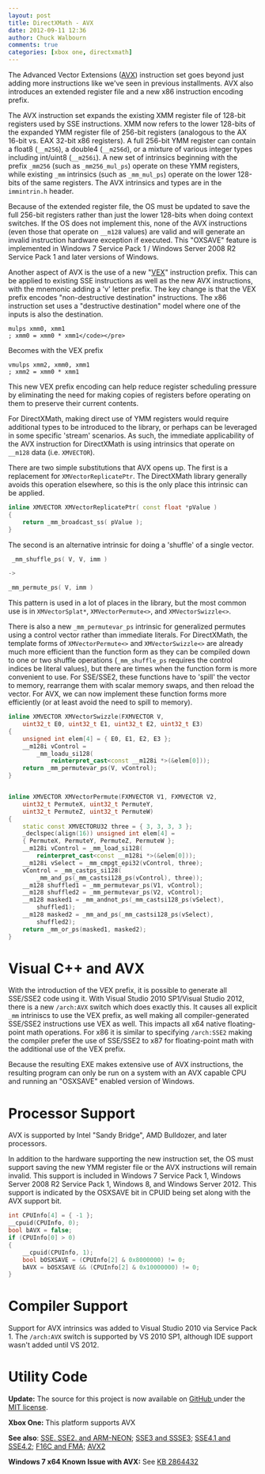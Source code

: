 ```yaml
---
layout: post
title: DirectXMath - AVX
date: 2012-09-11 12:36
author: Chuck Walbourn
comments: true
categories: [xbox one, directxmath]
---
```

The Advanced Vector Extensions (<a href="http://en.wikipedia.org/wiki/Advanced_Vector_Extensions">AVX</a>) instruction set goes beyond just adding more instructions like we've seen in previous installments. AVX also introduces an extended register file and a new x86 instruction encoding prefix.
<!--more-->

The AVX instruction set expands the existing XMM register file of 128-bit registers used by SSE instructions. XMM now refers to the lower 128-bits of the expanded YMM register file of 256-bit registers (analogous to the AX 16-bit vs. EAX 32-bit x86 registers). A full 256-bit YMM register can contain a float8 (``__m256``), a double4 (``__m256d``), or a mixture of various integer types including int/uint8 (``__m256i``). A new set of intrinsics beginning with the prefix ``_mm256`` (such as ``_mm256_mul_ps``) operate on these YMM registers, while existing ``_mm`` intrinsics (such as ``_mm_mul_ps``) operate on the lower 128-bits of the same registers. The AVX intrinsics and types are in the <code>immintrin.h</code> header.

Because of the extended register file, the OS must be updated to save the full 256-bit registers rather than just the lower 128-bits when doing context switches. If the OS does not implement this, none of the AVX instructions (even those that operate on ``__m128`` values) are valid and will generate an invalid instruction hardware exception if executed. This "OXSAVE" feature is implemented in Windows 7 Service Pack 1 / Windows Server 2008 R2 Service Pack 1 and later versions of Windows.

Another aspect of AVX is the use of a new "<a href="http://en.wikipedia.org/wiki/VEX_prefix">VEX</a>" instruction prefix. This can be applied to existing SSE instructions as well as the new AVX instructions, with the mnemonic adding a 'v' letter prefix. The key change is that the VEX prefix encodes "non-destructive destination" instructions. The x86 instruction set uses a "destructive destination" model where one of the inputs is also the destination.

```
mulps xmm0, xmm1
; xmm0 = xmm0 * xmm1</code></pre>
```

Becomes with the VEX prefix

```
vmulps xmm2, xmm0, xmm1
; xmm2 = xmm0 * xmm1
```

This new VEX prefix encoding can help reduce register scheduling pressure by eliminating the need for making copies of registers before operating on them to preserve their current contents.

For DirectXMath, making direct use of YMM registers would require additional types to be introduced to the library, or perhaps can be leveraged in some specific 'stream' scenarios. As such, the immediate applicability of the AVX instruction for DirectXMath is using intrinsics that operate on ``__m128`` data (i.e. <code>XMVECTOR</code>).

There are two simple substitutions that AVX opens up. The first is a replacement for <code>XMVectorReplicatePtr</code>. The DirectXMath library generally avoids this operation elsewhere, so this is the only place this intrinsic can be applied.

```cpp
inline XMVECTOR XMVectorReplicatePtr( const float *pValue )
{
    return _mm_broadcast_ss( pValue );
}
```

The second is an alternative intrinsic for doing a 'shuffle' of a single vector.

```cpp
 _mm_shuffle_ps( V, V, imm )

->

_mm_permute_ps( V, imm )
```

This pattern is used in a lot of places in the library, but the most common use is in <code>XMVectorSplat*</code>, <code>XMVectorPermute<></code>, and <code>XMVectorSwizzle<></code>.

There is also a new ``_mm_permutevar_ps`` intrinsic for generalized permutes using a control vector rather than immediate literals. For DirectXMath, the template forms of <code>XMVectorPermute<></code> and <code>XMVectorSwizzle<></code> are already much more efficient than the function form as they can be compiled down to one or two shuffle operations (``_mm_shuffle_ps`` requires the control indices be literal values), but there are times when the function form is more convenient to use. For SSE/SSE2, these functions have to 'spill' the vector to memory, rearrange them with scalar memory swaps, and then reload the vector. For AVX, we can now implement these function forms more efficiently (or at least avoid the need to spill to memory).

```cpp
inline XMVECTOR XMVectorSwizzle(FXMVECTOR V,
    uint32_t E0, uint32_t E1, uint32_t E2, uint32_t E3)
{
    unsigned int elem[4] = { E0, E1, E2, E3 };
    __m128i vControl =
        _mm_loadu_si128(
            reinterpret_cast<const __m128i *>(&elem[0]));
    return _mm_permutevar_ps(V, vControl);
}


inline XMVECTOR XMVectorPermute(FXMVECTOR V1, FXMVECTOR V2,
    uint32_t PermuteX, uint32_t PermuteY,
    uint32_t PermuteZ, uint32_t PermuteW)
{
    static const XMVECTORU32 three = { 3, 3, 3, 3 };
    _declspec(align(16)) unsigned int elem[4] =
    { PermuteX, PermuteY, PermuteZ, PermuteW };
    __m128i vControl = _mm_load_si128(
        reinterpret_cast<const __m128i *>(&elem[0]));
    __m128i vSelect = _mm_cmpgt_epi32(vControl, three);
    vControl = _mm_castps_si128(
        _mm_and_ps(_mm_castsi128_ps(vControl), three));
    __m128 shuffled1 = _mm_permutevar_ps(V1, vControl);
    __m128 shuffled2 = _mm_permutevar_ps(V2, vControl);
    __m128 masked1 = _mm_andnot_ps(_mm_castsi128_ps(vSelect),
        shuffled1);
    __m128 masked2 = _mm_and_ps(_mm_castsi128_ps(vSelect),
        shuffled2);
    return _mm_or_ps(masked1, masked2);
}
```
<h1>Visual C++ and AVX</h1>

With the introduction of the VEX prefix, it is possible to generate all SSE/SSE2 code using it. With Visual Studio 2010 SP1/Visual Studio 2012, there is a new <code>/arch:AVX</code> switch which does exactly this. It causes all explicit ``_mm`` intriniscs to use the VEX prefix, as well making all compiler-generated SSE/SSE2 instructions use VEX as well. This impacts all x64 native floating-point math operations. For x86 it is similar to specifying <code>/arch:SSE2</code> making the compiler prefer the use of SSE/SSE2 to x87 for floating-point math with the additional use of the VEX prefix.

Because the resulting EXE makes extensive use of AVX instructions, the resulting program can only be run on a system with an AVX capable CPU and running an "OSXSAVE" enabled version of Windows.

<h1>Processor Support</h1>

AVX is supported by Intel "Sandy Bridge", AMD Bulldozer, and later processors.

In addition to the hardware supporting the new instruction set, the OS must support saving the new YMM register file or the AVX instructions will remain invalid. This support is included in Windows 7 Service Pack 1, Windows Server 2008 R2 Service Pack 1, Windows 8, and Windows Server 2012. This support is indicated by the OSXSAVE bit in CPUID being set along with the AVX support bit.

```cpp
int CPUInfo[4] = { -1 };
__cpuid(CPUInfo, 0);
bool bAVX = false;
if (CPUInfo[0] > 0)
{
    __cpuid(CPUInfo, 1);
    bool bOSXSAVE = (CPUInfo[2] & 0x8000000) != 0;
    bAVX = bOSXSAVE && (CPUInfo[2] & 0x10000000) != 0;
}
```

<h1>Compiler Support</h1>

Support for AVX intrinsics was added to Visual Studio 2010 via Service Pack 1. The <code>/arch:AVX</code> switch is supported by VS 2010 SP1, although IDE support wasn't added until VS 2012.

<h1>Utility Code</h1>

<strong>Update:</strong> The source for this project is now available on <a href="https://github.com/Microsoft/DirectXMath">GitHub </a>under the <a href="http://opensource.org/licenses/MIT">MIT license</a>.

<strong>Xbox One:</strong> This platform supports AVX

<strong>See also</strong>: <a href="https://walbourn.github.io/directxmath-sse-sse2-and-arm-neon/">SSE. SSE2. and ARM-NEON</a>; <a href="https://walbourn.github.io/directxmath-sse3-and-ssse3/">SSE3 and SSSE3</a>; <a href="https://walbourn.github.io/directxmath-sse4-1-and-sse-4-2/">SSE4.1 and SSE4.2</a>; <a href="https://walbourn.github.io/directxmath-f16c-and-fma/">F16C and FMA</a>; <a href="https://walbourn.github.io/directxmath-avx2/">AVX2</a>

<strong>Windows 7 x64 Known Issue with AVX:</strong> See <a href="http://support.microsoft.com/kb/2864432/">KB 2864432</a>
